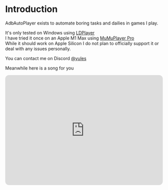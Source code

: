 # Introduction
AdbAutoPlayer exists to automate boring tasks and dailies in games I play.

It's only tested on Windows using [LDPlayer](https://www.ldplayer.net/)  
I have tried it once on an Apple M1 Max using [MuMuPlayer Pro](https://www.mumuplayer.com/mac/)  
While it should work on Apple Silicon I do not plan to officially support it or deal with any issues personally.  


You can contact me on Discord [@yules](https://discord.com/users/518169167048998913)


Meanwhile here is a song for you
<iframe style="border-radius:12px" src="https://open.spotify.com/embed/track/6NtVX4qwWMmAtNFaG485iq?utm_source=generator&theme=0" width="100%" height="352" frameBorder="0" allowfullscreen="" allow="autoplay; clipboard-write; encrypted-media; fullscreen; picture-in-picture" loading="lazy"></iframe>
